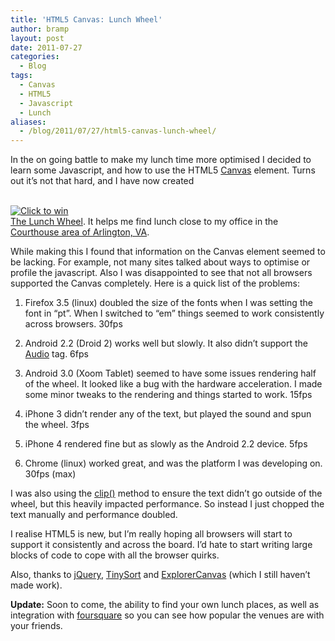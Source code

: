 ```yaml
---
title: 'HTML5 Canvas: Lunch Wheel'
author: bramp
layout: post
date: 2011-07-27
categories:
  - Blog
tags:
  - Canvas
  - HTML5
  - Javascript
  - Lunch
aliases:
  - /blog/2011/07/27/html5-canvas-lunch-wheel/
---
```

In the on going battle to make my lunch time more optimised I decided to learn some Javascript, and how to use the HTML5 [Canvas][1] element. Turns out it&#8217;s not that hard, and I have now created 

[  
![][2]  
The Lunch Wheel][3]. It helps me find lunch close to my office in the [Courthouse area of Arlington, VA][4].

While making this I found that information on the Canvas element seemed to be lacking. For example, not many sites talked about ways to optimise or profile the javascript. Also I was disappointed to see that not all browsers supported the Canvas completely. Here is a quick list of the problems:

1) Firefox 3.5 (linux) doubled the size of the fonts when I was setting the font in &#8220;pt&#8221;. When I switched to &#8220;em&#8221; things seemed to work consistently across browsers. 30fps

2) Android 2.2 (Droid 2) works well but slowly. It also didn&#8217;t support the [Audio][5] tag. 6fps

3) Android 3.0 (Xoom Tablet) seemed to have some issues rendering half of the wheel. It looked like a bug with the hardware acceleration. I made some minor tweaks to the rendering and things started to work. 15fps

4) iPhone 3 didn&#8217;t render any of the text, but played the sound and spun the wheel. 3fps

5) iPhone 4 rendered fine but as slowly as the Android 2.2 device. 5fps

6) Chrome (linux) worked great, and was the platform I was developing on. 30fps (max)

I was also using the [clip()][6] method to ensure the text didn&#8217;t go outside of the wheel, but this heavily impacted performance. So instead I just chopped the text manually and performance doubled.

I realise HTML5 is new, but I&#8217;m really hoping all browsers will start to support it consistently and across the board. I&#8217;d hate to start writing large blocks of code to cope with all the browser quirks.

Also, thanks to [jQuery][7], [TinySort][8] and [ExplorerCanvas][9] (which I still haven&#8217;t made work).

**Update:** Soon to come, the ability to find your own lunch places, as well as integration with [foursquare][10] so you can see how popular the venues are with your friends.

 [1]: https://html.spec.whatwg.org/multipage/scripting.html#the-canvas-element
 [2]: http://bramp.net/javascript/lunchwheel.png "Click to win"
 [3]: http://bramp.net/javascript/lunchwheel.html
 [4]: http://maps.google.com/maps?q=Courthouse,+Arlington,+VA&hl=en&sll=37.0625,-95.677068&sspn=59.206892,135.263672&z=15
 [5]: https://developer.mozilla.org/En/HTML/Element/audio
 [6]: https://html.spec.whatwg.org/multipage/scripting.html#dom-context-2d-clip
 [7]: http://jquery.com/
 [8]: http://tinysort.sjeiti.com/
 [9]: http://excanvas.sourceforge.net/
 [10]: https://foursquare.com/
 
